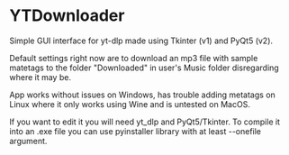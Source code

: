 # YTDownloader
Simple GUI interface for yt-dlp made using Tkinter (v1) and  PyQt5 (v2).

Default settings right now are to download an mp3 file with sample matetags to the folder "Downloaded" in user's Music folder disregarding where it may be.
 
App works without issues on Windows, has trouble adding metatags on Linux where it only works using Wine and is untested on MacOS.

If you want to edit it you will need yt_dlp and PyQt5/Tkinter. To compile it into an .exe file you can use pyinstaller library with at least --onefile argument. 
